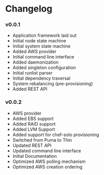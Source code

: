 # Changelog


###  v0.0.1

* Application framework laid out
* Initial node state machine
* Initial system state machine
* Added AWS provider
* Initial command line interface
* Added daemonization
* Added singleton configuration
* Initial runlist parser
* Initial dependency traversal
* System rebalancing (pre-provisioning)
* Added REST API

### v0.0.2

* AWS provider
* Added EBS support
* Added RAID support
* Added LVM Support
* Added support for chef-solo provisioning
* Switched from Puma to Thin
* Updated REST API
* Updated command line interface
* Initial Documentation
* Optimized AWS polling mechanism
* Optimized AWS creation ordering
